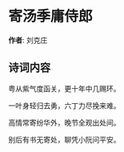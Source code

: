# 寄汤季庸侍郎

**作者**: 刘克庄

## 诗词内容

粤从紫气度函关，更十年中几赐环。

一叶身轻归去勇，六丁力尽挽来难。

高情常寄纷华外，晚节全观出处间。

别后有书无寄处，聊凭小阮问平安。

